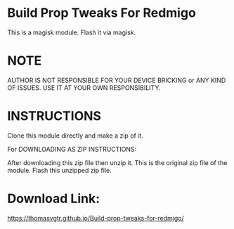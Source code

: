 # Build Prop Tweaks For Redmigo
 
This is a magisk module. Flash it via magisk.

# NOTE
AUTHOR IS NOT RESPONSIBLE FOR YOUR DEVICE BRICKING or ANY KIND OF ISSUES.
USE IT AT YOUR OWN RESPONSIBILITY.

# INSTRUCTIONS
Clone this module directly and make a zip of it.

For DOWNLOADING AS ZIP INSTRUCTIONS:

After downloading this zip file then unzip it.
This is the original zip file of the module. Flash this unzipped zip file.  

# Download Link:
https://thomasvgtr.github.io/Build-prop-tweaks-for-redmigo/
